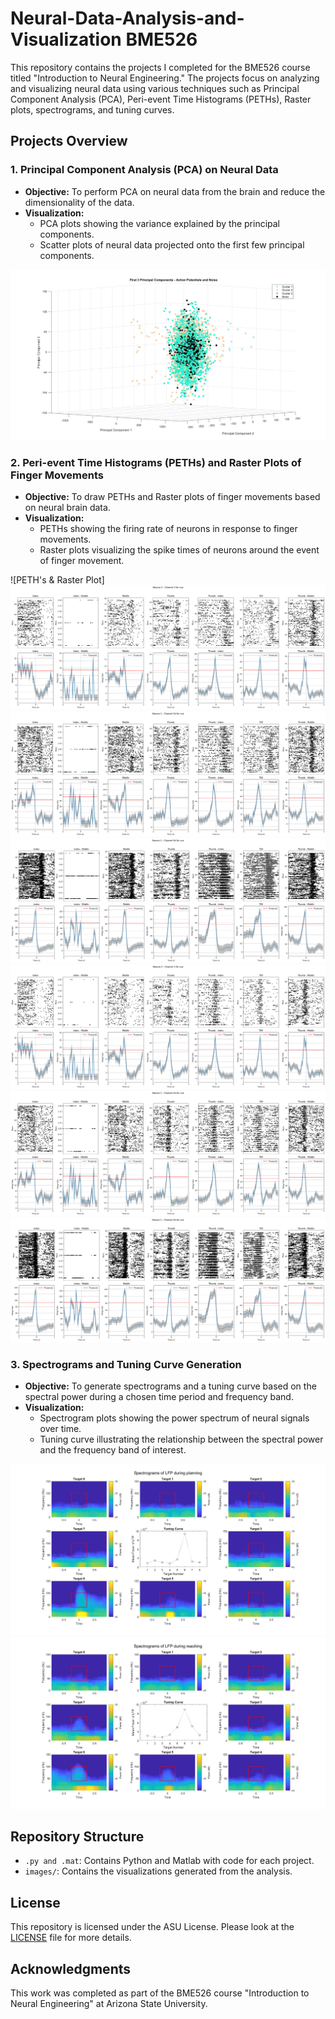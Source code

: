 # Neural-Data-Analysis-and-Visualization BME526
This repository contains the projects I completed for the BME526 course titled "Introduction to Neural Engineering." The projects focus on analyzing and visualizing neural data using various techniques such as Principal Component Analysis (PCA), Peri-event Time Histograms (PETHs), Raster plots, spectrograms, and tuning curves.

## Projects Overview

### 1. Principal Component Analysis (PCA) on Neural Data
- **Objective:** To perform PCA on neural data from the brain and reduce the dimensionality of the data.
- **Visualization:** 
  - PCA plots showing the variance explained by the principal components.
  - Scatter plots of neural data projected onto the first few principal components.
  
![PCA Plot](images/PCA4.jpg)

### 2. Peri-event Time Histograms (PETHs) and Raster Plots of Finger Movements
- **Objective:** To draw PETHs and Raster plots of finger movements based on neural brain data.
- **Visualization:**
  - PETHs showing the firing rate of neurons in response to finger movements.
  - Raster plots visualizing the spike times of neurons around the event of finger movement.
  
![PETH's & Raster Plot]
![](images/2.1.png)
![](images/2.12.png)
![](images/2.13.png)
![](images/2.21.png)
![](images/2.22.png)
![](images/2.23.png)


### 3. Spectrograms and Tuning Curve Generation
- **Objective:** To generate spectrograms and a tuning curve based on the spectral power during a chosen time period and frequency band.
- **Visualization:**
  - Spectrogram plots showing the power spectrum of neural signals over time.
  - Tuning curve illustrating the relationship between the spectral power and the frequency band of interest.
  
![Spectrogram a](images/plot_a.jpg)
![Spectrogram b](images/plot_b.jpg)




## Repository Structure

- `.py and .mat`: Contains Python and Matlab with code for each project.
- `images/`: Contains the visualizations generated from the analysis.

## License

This repository is licensed under the ASU License. Please look at the [LICENSE](LICENSE) file for more details.

## Acknowledgments

This work was completed as part of the BME526 course "Introduction to Neural Engineering" at Arizona State University.
